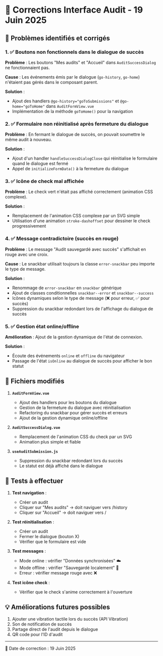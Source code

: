 # 🔧 Corrections Interface Audit - 19 Juin 2025

## 🚨 Problèmes identifiés et corrigés

### 1. ✅ Boutons non fonctionnels dans le dialogue de succès
**Problème** : Les boutons "Mes audits" et "Accueil" dans `AuditSuccessDialog` ne fonctionnaient pas.

**Cause** : Les événements émis par le dialogue (`go-history`, `go-home`) n'étaient pas gérés dans le composant parent.

**Solution** :
- Ajout des handlers `@go-history="goToSubmissions"` et `@go-home="goToHome"` dans `AuditFormView.vue`
- Implémentation de la méthode `goToHome()` pour la navigation

### 2. ✅ Formulaire non réinitialisé après fermeture du dialogue
**Problème** : En fermant le dialogue de succès, on pouvait soumettre le même audit à nouveau.

**Solution** :
- Ajout d'un handler `handleSuccessDialogClose` qui réinitialise le formulaire quand le dialogue est fermé
- Appel de `initializeFormData()` à la fermeture du dialogue

### 3. ✅ Icône de check mal affichée
**Problème** : Le check vert n'était pas affiché correctement (animation CSS complexe).

**Solution** :
- Remplacement de l'animation CSS complexe par un SVG simple
- Utilisation d'une animation `stroke-dashoffset` pour dessiner le check progressivement

### 4. ✅ Message contradictoire (succès en rouge)
**Problème** : Le message "Audit sauvegardé avec succès" s'affichait en rouge avec une croix.

**Cause** : Le snackbar utilisait toujours la classe `error-snackbar` peu importe le type de message.

**Solution** :
- Renommage de `error-snackbar` en `snackbar` générique
- Ajout de classes conditionnelles `snackbar--error` et `snackbar--success`
- Icônes dynamiques selon le type de message (❌ pour erreur, ✅ pour succès)
- Suppression du snackbar redondant lors de l'affichage du dialogue de succès

### 5. ✅ Gestion état online/offline
**Amélioration** : Ajout de la gestion dynamique de l'état de connexion.

**Solution** :
- Écoute des événements `online` et `offline` du navigateur
- Passage de l'état `isOnline` au dialogue de succès pour afficher le bon statut

## 📁 Fichiers modifiés

1. **`AuditFormView.vue`**
   - Ajout des handlers pour les boutons du dialogue
   - Gestion de la fermeture du dialogue avec réinitialisation
   - Refactoring du snackbar pour gérer succès et erreurs
   - Ajout de la gestion dynamique online/offline

2. **`AuditSuccessDialog.vue`**
   - Remplacement de l'animation CSS du check par un SVG
   - Animation plus simple et fiable

3. **`useAuditSubmission.js`**
   - Suppression du snackbar redondant lors du succès
   - Le statut est déjà affiché dans le dialogue

## 🧪 Tests à effectuer

1. **Test navigation** :
   - Créer un audit
   - Cliquer sur "Mes audits" → doit naviguer vers /history
   - Cliquer sur "Accueil" → doit naviguer vers /

2. **Test réinitialisation** :
   - Créer un audit
   - Fermer le dialogue (bouton X)
   - Vérifier que le formulaire est vide

3. **Test messages** :
   - Mode online : vérifier "Données synchronisées" ☁️
   - Mode offline : vérifier "Sauvegardé localement" 💾
   - Erreur : vérifier message rouge avec ❌

4. **Test icône check** :
   - Vérifier que le check s'anime correctement à l'ouverture

## 💡 Améliorations futures possibles

1. Ajouter une vibration tactile lors du succès (API Vibration)
2. Son de notification de succès
3. Partage direct de l'audit depuis le dialogue
4. QR code pour l'ID d'audit

---
📅 Date de correction : 19 Juin 2025
